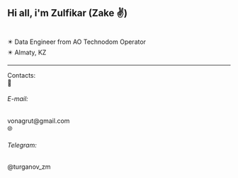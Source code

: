  <h2> Hi all, i'm Zulfikar (Zake ✌)  </h2> <br>
✴️ Data Engineer from AO Technodom Operator <br>
✴️ Almaty, KZ <br>
<hr>
Contacts:<br>
📧 <h6>E-mail:</h6> vonagrut@gmail.com<br>
🌐 <h6>Telegram:</h6> @turganov_zm
